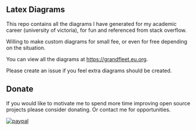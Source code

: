 ## Latex Diagrams
This repo contains all the diagrams I have generated for my academic career (university of victoria), for fun and referenced from stack overflow.

Willing to make custom diagrams for small fee, or even for free depending on the situation.

You can view all the diagrams at https://grandfleet.eu.org. 

Please create an issue if you feel extra diagrams should be created.

## Donate
If you would like to motivate me to spend more time improving open source projects please consider donating. Or contact me for opportunities.

[![paypal](https://www.paypalobjects.com/en_US/i/btn/btn_donateCC_LG.gif)](https://www.paypal.com/cgi-bin/webscr?cmd=_donations&business=Z6M6Y83D3URSU&item_name=Motivating+me+to+continue+to+produce+open+source+projects&currency_code=CAD)
